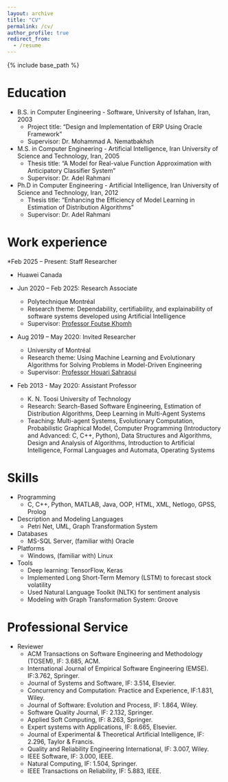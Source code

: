 ```yaml
---
layout: archive
title: "CV"
permalink: /cv/
author_profile: true
redirect_from:
  - /resume
---
```


{% include base_path %}

Education
======
* B.S. in Computer Engineering - Software, University of Isfahan, Iran, 2003
  * Project title: “Design and Implementation of ERP Using Oracle Framework”
  * Supervisor: Dr. Mohammad A. Nematbakhsh
* M.S. in Computer Engineering - Artificial Intelligence, Iran University of Science and Technology, Iran, 2005
  * Thesis title: “A Model for Real-value Function Approximation with Anticipatory Classifier System”
  * Supervisor: Dr. Adel Rahmani
* Ph.D in Computer Engineering - Artificial Intelligence, Iran University of Science and Technology, Iran, 2012
  * Thesis title: “Enhancing the Efficiency of Model Learning in Estimation of Distribution Algorithms”
  * Supervisor: Dr. Adel Rahmani

Work experience
======
*Feb 2025 – Present: Staff Researcher
  * Huawei Canada
    
* Jun 2020 – Feb 2025: Research Associate
  * Polytechnique Montréal
  * Research theme: Dependability, certifiability, and explainability of software systems developed using Artificial Intelligence
  * Supervisor: [Professor Foutse Khomh](http://khomh.net/)

* Aug 2019 – May 2020: Invited Researcher
  * University of Montréal
  * Research theme: Using Machine Learning and Evolutionary Algorithms for Solving Problems in Model-Driven Engineering
  * Supervisor: [Professor Houari Sahraoui](http://www.iro.umontreal.ca/~sahraouh/index_eng.html)

* Feb 2013 - May 2020: Assistant Professor
  * K. N. Toosi University of Technology
  * Research: Search-Based Software Engineering, Estimation of Distribution Algorithms, Deep Learning in Multi-Agent Systems
  * Teaching: Multi-agent Systems, Evolutionary Computation, Probabilistic Graphical Model, Computer Programming (Introductory and Advanced: C, C++, Python), Data Structures and Algorithms, Design and Analysis of Algorithms, Introduction to Artificial Intelligence, Formal Languages and Automata, Operating Systems
  
Skills
======
* Programming
  * C, C++, Python, MATLAB, Java, OOP, HTML, XML, Netlogo, GPSS, Prolog
* Description and Modeling Languages
  * Petri Net, UML, Graph Transformation System
* Databases
  * MS-SQL Server, (familiar with) Oracle
* Platforms
  * Windows, (familiar with) Linux
* Tools
  * Deep learning: TensorFlow, Keras
  * Implemented Long Short-Term Memory (LSTM) to forecast stock volatility
  * Used Natural Language Toolkit (NLTK) for sentiment analysis
  * Modeling with Graph Transformation System: Groove

Professional Service
======
* Reviewer
  * ACM Transactions on Software Engineering and Methodology (TOSEM), IF: 3.685, ACM.
  * International Journal of Empirical Software Engineering (EMSE). IF:3.762, Springer.
  * Journal of Systems and Software, IF: 3.514, Elsevier.
  * Concurrency and Computation: Practice and Experience, IF:1.831, Wiley.
  * Journal of Software: Evolution and Process, IF: 1.864, Wiley.
  * Software Quality Journal, IF: 2.132, Springer.
  * Applied Soft Computing, IF: 8.263, Springer.
  * Expert systems with Applications, IF: 8.665, Elsevier.
  * Journal of Experimental & Theoretical Artificial Intelligence, IF: 2.296, Taylor & Francis.
  * Quality and Reliability Engineering International, IF: 3.007, Wiley.
  * IEEE Software, IF: 3.000, IEEE.
  * Natural Computing, IF: 1.504, Springer.
  * IEEE Transactions on Reliability, IF: 5.883, IEEE.
